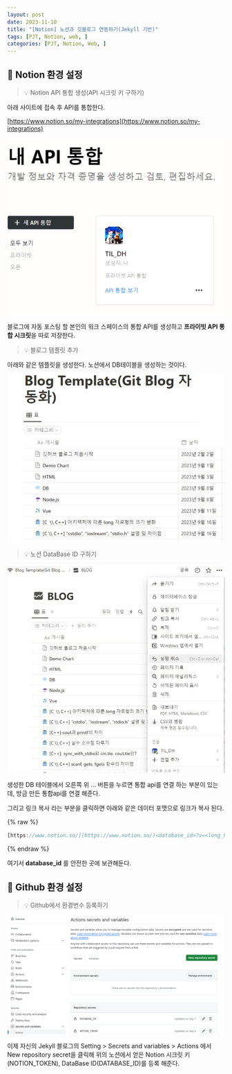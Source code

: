```yaml
---
layout: post
date: 2023-11-10
title: "[Notion] 노션과 깃블로그 연동하기(Jekyll 기반)"
tags: [PJT, Notion, web, ]
categories: [PJT, Notion, Web, ]
---
```




## 📎 Notion 환경 설정


> 💡 Notion API 통합 생성(API 시크릿 키 구하기)


아래 사이트에 접속 후 API를 통합한다.


[https://www.notion.so/my-integrations](https://www.notion.so/my-integrations)


![0](/assets/img/2023-11-10-[Notion]-노션과-깃블로그-연동하기(Jekyll-기반).md/0.png)


블로그에 자동 포스팅 할 본인의 워크 스페이스의 통합 API를 생성하고 
**프라이빗 API 통합 시크릿**을 따로 저장한다.


> 💡 블로그 템플릿 추가


아래와 같은 템플릿을 생성한다. 노션에서 DB테이블을 생성하는 것이다.


![1](/assets/img/2023-11-10-[Notion]-노션과-깃블로그-연동하기(Jekyll-기반).md/1.png)


> 💡 노션 DataBase ID 구하기


![2](/assets/img/2023-11-10-[Notion]-노션과-깃블로그-연동하기(Jekyll-기반).md/2.png)


생성한 DB 테이블에서 오른쪽 위 … 버튼을 누르면 통합 api를 연결 하는 부분이 있는데, 방금 만든 통합api를 연결 해준다.


그리고 링크 복사 라는 부분을 클릭하면 아래와 같은 데이터 포맷으로 링크가 복사 된다.



{% raw %}
```javascript
[https://www.notion.so/](https://www.notion.so/)<database_id>?v=<long_hash>
```
{% endraw %}



여기서 **database_id** 를 안전한 곳에 보관해둔다.



## 📎 Github 환경 설정


> 💡 Github에서 환경변수 등록하기


![3](/assets/img/2023-11-10-[Notion]-노션과-깃블로그-연동하기(Jekyll-기반).md/3.png)


이제 자신의 Jekyll 블로그의 Setting > Secrets and variables > Actions 에서 New repository secret을 클릭해 위의 노션에서 얻은 Notion 시크릿 키(NOTION_TOKEN), DataBase ID(DATABASE_ID)를 등록 해준다.

